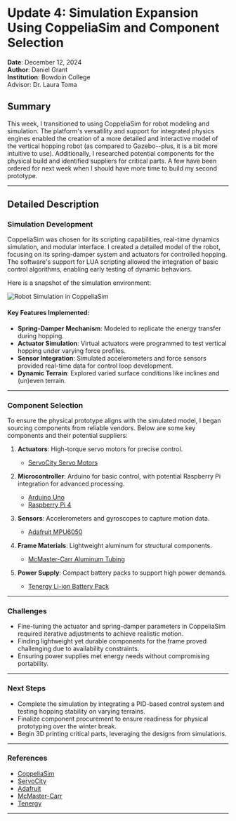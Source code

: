 # Update 4: Simulation Expansion Using CoppeliaSim and Component Selection

**Date**: December 12, 2024  
**Author**: Daniel Grant  
**Institution**: Bowdoin College  
Advisor: Dr. Laura Toma  

## Summary  
This week, I transitioned to using CoppeliaSim for robot modeling and simulation. The platform's versatility and support for integrated physics engines enabled the creation of a more detailed and interactive model of the vertical hopping robot (as compared to Gazebo--plus, it is a bit more intuitive to use). Additionally, I researched potential components for the physical build and identified suppliers for critical parts. A few have been ordered for next week when I should have more time to build my second prototype.

---



## Detailed Description  

### Simulation Development  
CoppeliaSim was chosen for its scripting capabilities, real-time dynamics simulation, and modular interface. I created a detailed model of the robot, focusing on its spring-damper system and actuators for controlled hopping. The software's support for LUA scripting allowed the integration of basic control algorithms, enabling early testing of dynamic behaviors.

Here is a snapshot of the simulation environment:

![Robot Simulation in CoppeliaSim](https://example.com/coppeliasim-simulation-snapshot.jpg)  

#### Key Features Implemented:
- **Spring-Damper Mechanism**: Modeled to replicate the energy transfer during hopping.  
- **Actuator Simulation**: Virtual actuators were programmed to test vertical hopping under varying force profiles.  
- **Sensor Integration**: Simulated accelerometers and force sensors provided real-time data for control loop development.  
- **Dynamic Terrain**: Explored varied surface conditions like inclines and (un)even terrain.  

---

### Component Selection  
To ensure the physical prototype aligns with the simulated model, I began sourcing components from reliable vendors. Below are some key components and their potential suppliers:

1. **Actuators**: High-torque servo motors for precise control.  
   - [ServoCity Servo Motors](https://www.servocity.com/servos)  

2. **Microcontroller**: Arduino for basic control, with potential Raspberry Pi integration for advanced processing.  
   - [Arduino Uno](https://store.arduino.cc/products/arduino-uno-rev3)  
   - [Raspberry Pi 4](https://www.raspberrypi.com/products/raspberry-pi-4-model-b/)  

3. **Sensors**: Accelerometers and gyroscopes to capture motion data.  
   - [Adafruit MPU6050](https://www.adafruit.com/product/3886)  

4. **Frame Materials**: Lightweight aluminum for structural components.  
   - [McMaster-Carr Aluminum Tubing](https://www.mcmaster.com/aluminum-tubing)  

5. **Power Supply**: Compact battery packs to support high power demands.  
   - [Tenergy Li-ion Battery Pack](https://www.tenergy.com/li-ion-batteries)  

---



### Challenges  
- Fine-tuning the actuator and spring-damper parameters in CoppeliaSim required iterative adjustments to achieve realistic motion.  
- Finding lightweight yet durable components for the frame proved challenging due to availability constraints.  
- Ensuring power supplies met energy needs without compromising portability.  

---

### Next Steps  
- Complete the simulation by integrating a PID-based control system and testing hopping stability on varying terrains.  
- Finalize component procurement to ensure readiness for physical prototyping over the winter break.  
- Begin 3D printing critical parts, leveraging the designs from simulations.

---


### References  
- [CoppeliaSim](https://www.coppeliarobotics.com/)  
- [ServoCity](https://www.servocity.com/)  
- [Adafruit](https://www.adafruit.com/)  
- [McMaster-Carr](https://www.mcmaster.com/)  
- [Tenergy](https://www.tenergy.com/)  

---



